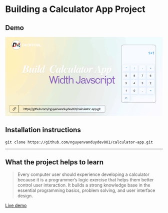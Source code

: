 # Building a Calculator App Project

## Demo
![Demo](./images/demo.png)

## Installation instructions

```
git clone https://github.com/nguyenvanduydev001/calculator-app.git
```
----

## What the project helps to learn
> Every computer user should experience developing a calculator because it is a programmer’s logic exercise that helps them better control user interaction. It builds a strong knowledge base in the essential programming basics, problem solving, and user interface design.

[Live demo](https://calculatar-nvd.netlify.app)
